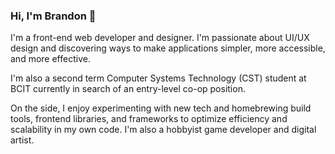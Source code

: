 ### Hi, I'm Brandon 👋
I'm a front-end web developer and designer. I'm passionate about UI/UX design and discovering ways to make applications simpler, more accessible, and more effective.

I'm also a second term Computer Systems Technology (CST) student at BCIT currently in search of an entry-level co-op position.

On the side, I enjoy experimenting with new tech and homebrewing build tools, frontend libraries, and frameworks to optimize efficiency and scalability in my own code. I'm also a hobbyist game developer and digital artist.
